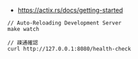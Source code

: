 
- https://actix.rs/docs/getting-started


```
// Auto-Reloading Development Server
make watch

// 疎通確認
curl http://127.0.0.1:8080/health-check
```
